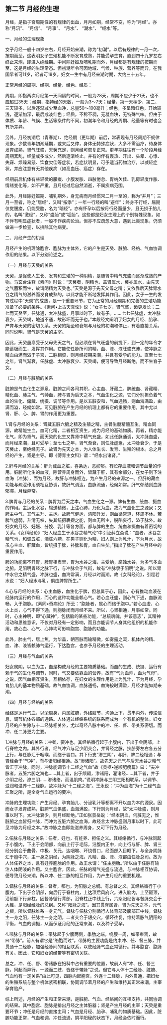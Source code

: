 ## 第二节 月经的生理

月经，是指子宫周期性的有规律的出血，月月如期，经常不变，称为“月经”。亦称“月汛”、 “月信”、 “月事”、 “月水”、 “潮水”、 “经水”等。

一、月经的生理现象

女子月经一般十四岁左右，月经开始来潮，称为“初潮”。以后有规律的一月一次，按期而至，这表明女子生殖机能不断发育成熟，并能受孕生育，直到四十九岁左右终止来潮，即进入绝经期。中间除妊娠及哺乳期而外，月经都是有规律的按期而至，这是月经的生理常态。但初潮年令可因地域、气候、种族、营养等而异，在我国早者可11岁，迟者可18岁。妇女一生中有月经来潮时期，大约三十五年。

正常月经的周期、经期、经量、经色、经质：

周期，即指两次月经第一天间隔的时间，一般为28天，周期不应少于21天，也不应超过35天；经期，指持经的天数，一般为3～7天；经量，第一天稍少，第二、三天较多，以后逐渐减少至血净，总量50～100毫升；经色，多呈暗红色，开始较浅，逐渐加深，最后成淡红色；经质，不稀不稠，无凝血块，无特殊气味。但由于体质、年龄、气候、生活等条件的不同，初潮年令和月经的周期、经量等有时也会有所差异。

另外，月经初潮后（青春期）、绝经期（更年期）前后，常表现有月经周期不规律现象。少数青年初潮延期，或来后又停，身体无特殊症状，大多不需治疗，待身体发育成熟，肾气旺盛，天癸充足，则月经可恢复正常。更年期往往有一个阶段月经周期紊乱，经量或多或少，然后逐渐终止。并有的伴有轰热、汗出、头晕、心悸、失寐、烦躁易怒、饮食欠佳等症状，若症状明显，可予适当药物治疗，以减轻症状，并应注意有无其他疾病（如高血压、癌症）存在。

经期前后机体有些轻微的腰痠、小腹发胀、四肢倦怠、胃纳欠佳、乳房轻度作胀、情绪变化等，如不严重，且月经过后自然消逝，不属疾病范围。

此外，月经除妊娠期、哺乳期外，身无病而月经惯常二月一至的，称为“并月”；三月一至者，称之“居经”，又叫“按季”；一年一行经的叫“避年”；终身不行经，届期仅觉腰痠，仍能受胎，名为“暗经”。亦有怀孕以后按月行经而量少，且无损于胎儿的，名叫“激经”，又称“盛胎”或“垢胎”。这些都是妇女生理上的个别特殊现象。如不伴有明显症状者，一般不作疾病论治。但亦不应疏忽大意，遇到此类现象，仍须做进一步检査，以排除其他病变。

二、月经产生的机理

月经产生的机理除胞宫、胞脉为主体外，它的产生是天癸、脏腑、经络、气血协调作用的结果。以下分别论述之。

（一）月经与天癸的关系

天癸，是促使人生长、发育和生殖的一种阴精，是随肾中精气充盛而逐渐成熟的产物。马玄台注释《素问》时说：“天癸者，阴精也，盖肾属水，癸亦属水，由先天之气蓄积而生，故谓阴精为天癸也。”天癸是源于先天父母之精；又依靠后天脾胃水谷之精气的滋养而发育成熟的。以此才能不断地发挥其作用。因此，女子一生的发育过程中“天癸”的成熟，是一个重要环节，它为正常的月经周期和完善的生殖功能准备了必要的条件。《素问•上古天真论》说：“女子七岁，肾气盛，齿更发长；二七而天癸至，任脉通，太冲脉盛，月事以时下，故有子。……七七任脉虚，太冲脉衰少，天癸竭，地道不通，故形坏而无子也。”本段经文阐明了妇女的月经、胎孕、产育与天癸的密切关系。天癸的始至和衰竭与月经的初潮和停止，有着直接关系。同时说明，肾气是天癸的主宰。

因此，天癸虽禀受于父母先天之气，但必须在肾气旺盛的前提下，到一定的年令才能蓄极而生，发挥其作用。它能使任脉所司的精，血、津、液旺盛充沛，使冲脉之精血由满而溢于子宫，二脉相资，则月经按期来潮，并且有受孕的能力。直至七七之年，肾气渐衰，任脉虚、太冲脉衰少、天癸竭，便可导致月经断绝，而不生育子女。

（二）月经与脏腑的关系

脏腑是气血化生之源泉，脏腑之间各司其职，心主血、肝藏血、脾统血、肾藏精、精化血、肺主气、气帅血，脾与胃为后天之本，气血生化之源，它们分别担负着气血的生化、储藏、统摄、调节等作用。是以五脏安和，气血通畅，则血海满盈，由满而溢，经候如常。可见脏腑在产生月经的机理上都有它的重要作用，其中尤以肾、肝、心、脾、胃的作用更为重要。

1.肾与月经的关系：肾藏五脏六腑之精及生殖之精，主骨生髓精髓互生，精血同源，故精能生血，血可化精，二者相互资生，成为月经的基础物质。再者，精亦能化气，即为肾气，而天癸的化生又靠肾中精气充盛，如此任脉通调，太冲脉血盛，而月经来潮，且可受孕；至七七之年，肾气渐衰，则任脉虚惫，太冲脉衰少，于是天癸止，至绝经无子。故肾为先天之本，为人体生长、发育、生殖的根本。总之月经的产生，肾是主导。即《傅青主女科》谓：“经水出诸肾。”

2.肝与月经的关系：肝为藏血之脏，喜条达，恶抑郁。有贮存血液和调节血量的作用。脏腑所化生的血液，除营养周身而外，皆藏于肝，其有余部分，在女子则下注血海（冲脉），而为月经，故肝与冲脉相连，为产生月经的来源之一。但肝的藏血功能与疏泄作用须相互协调，故肝气调达，血脉流通，经候如常。肝气郁结则血脉郁滞，月经异常。

3.脾胃与月经的关系：脾胃为后天之本，气血生化之一源。脾有生血、统血、摄血的作用。主运化水谷，输送精微，上注心肺，乃化为血，故为气血化生之源泉；又脾主中气，其气主升、主运。故脾气健运，清阳升发，则血循常道，环周不休。若脾气虚弱，升清无权，失其统摄裹撷之能，则血无所主，脱陷妄行，溢于脉外。故妇女的月经、妊娠、分娩、乳汁等各方面，都与脾的生血、统血和摄血有着密切的关系。《女科经论》“妇人经血生于水谷之精气论”中引证薛立斋说：“血者，水谷之精气也，和调五脏，洒陈六腑，在男子则化为精，妇人则上为乳汁，下为月水，故虽心主血、肝藏血，皆统摄于脾，补脾和胃，血自生矣。”指出了脾在产生月经中的重要作用。

脾的功能离不开胃，脾胃相表里，胃为水谷之海，主受纳，腐蚀水谷，为多气多血之腑。足阳明胃经之脉下行，与冲脉会于气街，故有“冲脉隶于阳明”之说。所以胃中水谷之精气盛，冲脉也盛，血海常满，月经以时而潮。故《女科经论》，引程若水说：“妇人经水与乳，俱由脾胃所生。”

4.心与月经的关系：心主血脉，血生化于脾，但总属于心，因此，心有推动血液在经脉内运行的作用，而心的这种功能全赖心气。若心血旺盛，则心气下通，血脉流畅，入于胞脉。《素同•奇病论》所云：“胞脉者，属心而络于胞中。”若心血虚，心火上炎，心气不得下通，则胞脉闭而月经不来。所以，心肾相通，月事如常。同时，心主神明，即“心藏神”，包括脑的某些功能，“总统魂魄，并该意志”，其精神活动和思维意识，不仅对月经有一定影响，而且亦能调节人身其他组织的机能作用，故心血、心气、心神均可影响胞宫、胞脉的功能。

此外，肺主气，居上焦，为华盖，朝百脉而输精微，如雾露之溉，机体內的精、血、津、液皆赖肺气运行，下达胞宫，也参予月经的生理活动。

（三）月经与气血的关系

妇女属阴，以血为主，血是构成月经的主要物质基础。而血的生成、统摄、运行有赖于气的生化与调节，同时，气又要依靠血的营养，故有“气为血帅，血为气母”，之说。因气血相互资生，互相依存，在妇女的生理作用是上为乳汁，下为月经，孕育胎儿的基本物质基础。故气血协调，血脉通畅，血海按时满盈，月经才能如期来潮。

（四）月经与经络的关系

经络是运行气血，以荣周身，内属脏腑，外络肢节，沟通上下，贯串内外，传递信息，调节机体各部的通路。人体通过经络系统的联系而成为一个有机的整体。妇女月经的产生除与十二经脉相关外，尤以奇经八脉中的冲、任、督、带关系密切。而冲、任二脉更为主要。

1.冲脉与月经的关系：冲者，要冲也。其经络循行起于小腹内，下出于会阴部，上行脊柱之内。其外行者，经气冲穴与足少阴交会，并肾经之脉，挟脐旁左右各五分上行，与任脉汇于咽喉，而络于唇口。其下行支“渗三阴”，与肝、脾二经相通；与胃经会于“气冲”，而与诸阳经相通。故“渗诸阳”。故先天之元气与后天水谷之精气皆汇于冲脉，同时，冲脉能调节十二经之气血”故《灵枢•逆顺肥瘦篇》曰：“夫冲脉者，五脏六腑之海也……其上者，出于颃顙，渗诸阳，灌诸经……其下者，并于少阴之经，渗三阴……渗诸络，而温肌肉。”说明冲脉与三阴三阳相联系，以调节、滋润和温养十二经脉。故冲脉为“十二经之海”。王永说：“冲为血海”为十二经气血汇聚之所，是全身气血运行的要冲。

冲脉的生理功能：产生月经、孕育胎儿、分泌乳汁等都离不开以血为本的源泉。因而女子发育成熟，脏腑气血俱盛，血海满盈，下行则为月经，故“太冲脉盛，则月事以时下。太冲脉衰少，则月经断绝。”正如张景岳说：“经本阴血，何脏无之，惟脏腑之血皆归冲脉，而冲为五脏六腑之血海，故经言太冲脉盛则月事以时下，此可见冲脉为月经之本。”故冲脉之血即能滋养周身，又可下行为月经。

2.任脉与月经之关系：任者，妊也，有妊养、担任之义。其经络循行，与冲脉同起于小腹内，下出于会阴部，向前上行于毛际，沿腹内正中，向上行与肝、脾、肾三经分别会于曲骨、中极、关元，达咽喉、环绕唇口，经面部入目眶下。与全身阴脉汇于膻中穴，主一身之阴经，为阴脉之海。凡精、血、津、液都由任脉总司。故为人体任养之本，且有妊养胞胎的作用。故王水谓：“任主胞胎。”所以由于任脉有输注人体阴液的作用。又主胞宫，因此，任脉的精气充盛与流通，与冲脉相互协调，便导致月经来潮，所以冲、任二脉的相互作用，为产生月经的重要机理。

3.督脉与月经的关系：督者，都也，为阳脉之总纲。有总督之义。其经络循行于小腹内，下出于会阴部，向后行于脊柱内，上达项后风府穴。进入脑内，上至巅顶，沿前额下行鼻柱。因督脉循行背部，沿脊柱正中线上行，六条阳经皆与督脉交会于大椎，是阳经经脉的总纲。又称“阳脉之海”。因其贯脊属肾，肾为先天之本，元气之根，所以督脉维系一身元气。督脉与任脉分别循行人体背部及腹部正中线，督脉主一身之阳，任脉主一身之阴，二者交会于龈交穴，循环往复，维持着脉气阴阳的平衡，气血的调摄，从而保证月经的正常来潮，以及种子受孕。

4.带脉与月经的关系：带脉起于少腹两侧，季肋之端，绕腰一周，如带束焉，故曰“带脉”。前人有谓它是“络胞而过”。带脉的主要功能是约束冲、任、督三脉，并贯通十二经脉，加强经脉间的相互联系，以使经脉气血正常循行。并与胞宫、胞脉有关。因此，它和妇女的经带等有密切关联。

总之，冲、任、督、带诸脉在妇科中占有重要的位置，故前人有“冲、任、督三脉，同起而异行，一源而三歧，皆络于带脉”之说。但它与人体十二经脉、脏腑、气血均有一定关系”由此可见，四脉内起胞宫，外连十二经脉，内外贯通，把妇女的生殖系统与整个机体紧密相联，协同调节着月经的产生和维持其正常来潮，主宰孕育胎产。

综上所述，月经的产生和正常来潮，是脏腑、气血、经络间的互相支持，共同协调的结果。其中胞宫、胞脉是排出月经之主体脏器；肾是产生月经的主宰；天癸是重要环节；冲任是月经的直接主司；气血是月经、胎孕、哺乳的物质基础。因此，脏腑功能正常，气血和调，冲任流通，阴平阳秘的状态下，月经会依时而行。
